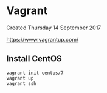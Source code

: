 # Vagrant
Created Thursday 14 September 2017

<https://www.vagrantup.com/>

Install CentOS
--------------

	vagrant init centos/7
	vagrant up
	vagrant ssh


